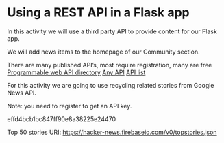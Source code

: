 # Using a REST API in a Flask app

In this activity we will use a third party API to provide content for our Flask app.

We will add news items to the homepage of our Community section.

There are many published API’s, most require registration, many are free
[Programmable web API directory](https://www.programmableweb.com/apis/directory)
[Any API](https://any-api.com/)
[API list](https://apilist.fun/)

For this activity we are going to use recycling related stories from 
Google News API.

Note: you need to register to get an API key.

effd4bcb1bc847ff90e8a38225e24470

Top 50 stories URI: https://hacker-news.firebaseio.com/v0/topstories.json



